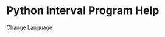 # Python Interval Program Help

[Change Language](https://github.com/Dan-in-CA/OSPi/wiki/Switch-language)